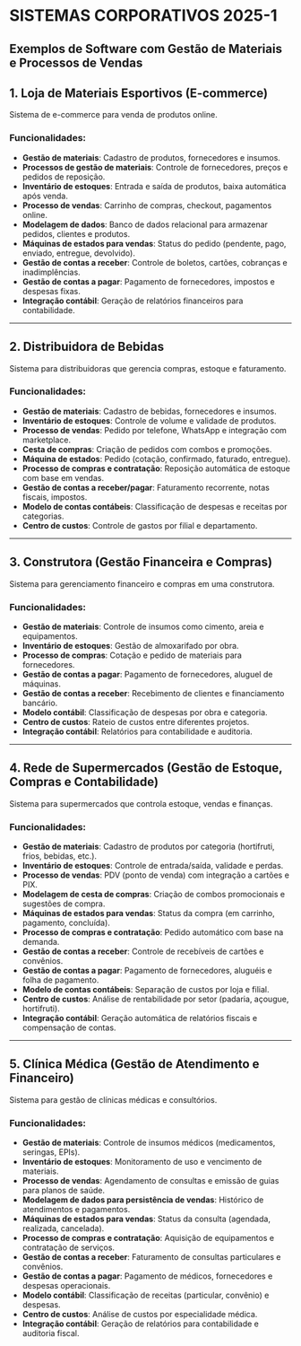 # SISTEMAS CORPORATIVOS 2025-1

## Exemplos de Software com Gestão de Materiais e Processos de Vendas

## 1. Loja de Materiais Esportivos (E-commerce)
Sistema de e-commerce para venda de produtos online.

### Funcionalidades:
- **Gestão de materiais**: Cadastro de produtos, fornecedores e insumos.
- **Processos de gestão de materiais**: Controle de fornecedores, preços e pedidos de reposição.
- **Inventário de estoques**: Entrada e saída de produtos, baixa automática após venda.
- **Processo de vendas**: Carrinho de compras, checkout, pagamentos online.
- **Modelagem de dados**: Banco de dados relacional para armazenar pedidos, clientes e produtos.
- **Máquinas de estados para vendas**: Status do pedido (pendente, pago, enviado, entregue, devolvido).
- **Gestão de contas a receber**: Controle de boletos, cartões, cobranças e inadimplências.
- **Gestão de contas a pagar**: Pagamento de fornecedores, impostos e despesas fixas.
- **Integração contábil**: Geração de relatórios financeiros para contabilidade.

---

## 2. Distribuidora de Bebidas
Sistema para distribuidoras que gerencia compras, estoque e faturamento.

### Funcionalidades:
- **Gestão de materiais**: Cadastro de bebidas, fornecedores e insumos.
- **Inventário de estoques**: Controle de volume e validade de produtos.
- **Processo de vendas**: Pedido por telefone, WhatsApp e integração com marketplace.
- **Cesta de compras**: Criação de pedidos com combos e promoções.
- **Máquina de estados**: Pedido (cotação, confirmado, faturado, entregue).
- **Processo de compras e contratação**: Reposição automática de estoque com base em vendas.
- **Gestão de contas a receber/pagar**: Faturamento recorrente, notas fiscais, impostos.
- **Modelo de contas contábeis**: Classificação de despesas e receitas por categorias.
- **Centro de custos**: Controle de gastos por filial e departamento.

---

## 3. Construtora (Gestão Financeira e Compras)
Sistema para gerenciamento financeiro e compras em uma construtora.

### Funcionalidades:
- **Gestão de materiais**: Controle de insumos como cimento, areia e equipamentos.
- **Inventário de estoques**: Gestão de almoxarifado por obra.
- **Processo de compras**: Cotação e pedido de materiais para fornecedores.
- **Gestão de contas a pagar**: Pagamento de fornecedores, aluguel de máquinas.
- **Gestão de contas a receber**: Recebimento de clientes e financiamento bancário.
- **Modelo contábil**: Classificação de despesas por obra e categoria.
- **Centro de custos**: Rateio de custos entre diferentes projetos.
- **Integração contábil**: Relatórios para contabilidade e auditoria.

---

## 4. Rede de Supermercados (Gestão de Estoque, Compras e Contabilidade)
Sistema para supermercados que controla estoque, vendas e finanças.

### Funcionalidades:
- **Gestão de materiais**: Cadastro de produtos por categoria (hortifruti, frios, bebidas, etc.).
- **Inventário de estoques**: Controle de entrada/saída, validade e perdas.
- **Processo de vendas**: PDV (ponto de venda) com integração a cartões e PIX.
- **Modelagem de cesta de compras**: Criação de combos promocionais e sugestões de compra.
- **Máquinas de estados para vendas**: Status da compra (em carrinho, pagamento, concluída).
- **Processo de compras e contratação**: Pedido automático com base na demanda.
- **Gestão de contas a receber**: Controle de recebíveis de cartões e convênios.
- **Gestão de contas a pagar**: Pagamento de fornecedores, aluguéis e folha de pagamento.
- **Modelo de contas contábeis**: Separação de custos por loja e filial.
- **Centro de custos**: Análise de rentabilidade por setor (padaria, açougue, hortifruti).
- **Integração contábil**: Geração automática de relatórios fiscais e compensação de contas.

---

## 5. Clínica Médica (Gestão de Atendimento e Financeiro)
Sistema para gestão de clínicas médicas e consultórios.

### Funcionalidades:
- **Gestão de materiais**: Controle de insumos médicos (medicamentos, seringas, EPIs).
- **Inventário de estoques**: Monitoramento de uso e vencimento de materiais.
- **Processo de vendas**: Agendamento de consultas e emissão de guias para planos de saúde.
- **Modelagem de dados para persistência de vendas**: Histórico de atendimentos e pagamentos.
- **Máquinas de estados para vendas**: Status da consulta (agendada, realizada, cancelada).
- **Processo de compras e contratação**: Aquisição de equipamentos e contratação de serviços.
- **Gestão de contas a receber**: Faturamento de consultas particulares e convênios.
- **Gestão de contas a pagar**: Pagamento de médicos, fornecedores e despesas operacionais.
- **Modelo contábil**: Classificação de receitas (particular, convênio) e despesas.
- **Centro de custos**: Análise de custos por especialidade médica.
- **Integração contábil**: Geração de relatórios para contabilidade e auditoria fiscal.
